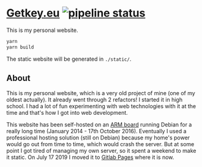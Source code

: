 # [Getkey.eu](https://getkey.eu) [![pipeline status](https://gitlab.com/getkey/personal-website/badges/master/pipeline.svg)](https://gitlab.com/getkey/personal-website/commits/master)

This is my personal website.

```sh
yarn
yarn build
```

The static website will be generated in `./static/`.

## About

This is my personal website, which is a very old project of mine (one of my oldest actually). It already went through 2 refactors!
I started it in high school. I had a lot of fun experimenting with web technologies with it at the time and that's how I got into web development.


This website has been self-hosted on an [ARM board](https://www.olimex.com/wiki/A20-OLinuXino-MICRO) running Debian for a really long time (January 2014 - 17th October 2016).
Eventually I used a professional hosting solution (still on Debian) because my home's power would go out from time to time, which would crash the server.
But at some point I got tired of managing my own server, so it spent a weekend to make it static. On July 17 2019 I moved it to [Gitlab Pages](https://about.gitlab.com/product/pages/) where it is now.
